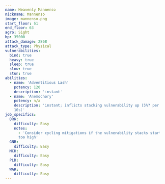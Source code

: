 ```yaml
---
name: Heavenly Mannenso
nickname: Mannenso
image: mannenso.png
start_floor: 61
end_floor: 63
agro: Sight
hp: 35000
attack_damage: 2868
attack_type: Physical
vulnerabilities:
  bind: true
  heavy: true
  sleep: true
  slow: true
  stun: true
abilities:
  - name: 'Adventitious Lash'
    potency: 120
    description: 'instant'
  - name: 'Anemochory'
    potency: n/a
    description: 'instant; inflicts stacking vulnerability up (5%? per stack,
    10s)'
job_specifics:
  DRK:
    difficulty: Easy
    notes:
      - 'Consider cycling mitigations if the vulnerability stacks start getting
      too high'
  GNB:
    difficulty: Easy
  MCH:
    difficulty: Easy
  PLD:
    difficulty: Easy
  WAR:
    difficulty: Easy
---
```

